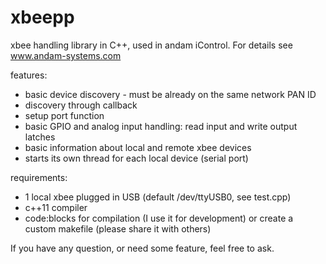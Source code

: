# xbeepp
xbee handling library in C++, used in andam iControl. For details see www.andam-systems.com

features:
- basic device discovery - must be already on the same network PAN ID
- discovery through callback
- setup port function
- basic GPIO and analog input handling: read input and write output latches
- basic information about local and remote xbee devices
- starts its own thread for each local device (serial port)

requirements:
- 1 local xbee plugged in USB (default /dev/ttyUSB0, see test.cpp)
- c++11 compiler
- code:blocks for compilation (I use it for development) or create a custom makefile (please share it with others)

If you have any question, or need some feature, feel free to ask.
